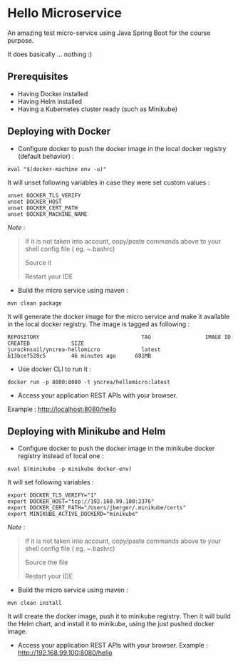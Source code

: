 # Hello Microservice

An amazing test micro-service using Java Spring Boot for the course purpose.

It does basically ... nothing :)

## Prerequisites
* Having Docker installed
* Having Helm installed
* Having a Kubernetes cluster ready (such as Minikube)

## Deploying with Docker

* Configure docker to push the docker image in the local docker registry (default behavior) :
```shell
eval "$(docker-machine env -u)"
```
It will unset following variables in case they were set custom values :
```shell
unset DOCKER_TLS_VERIFY
unset DOCKER_HOST
unset DOCKER_CERT_PATH
unset DOCKER_MACHINE_NAME
```

*Note :*
> If it is not taken into account, copy/paste commands above to your shell config file ( eg. ~.bashrc)
>
> Source  it
>
> Restart your IDE

* Build the micro service using maven :
```shell
mvn clean package
```
It will generate the docker image for the micro service and make it available in the local docker registry.
The image is tagged as following :
```shell
REPOSITORY                                TAG                 IMAGE ID            CREATED             SIZE
jurocknsail/yncrea-hellomicro             latest              b13bcef528c5        46 minutes ago      681MB
```

* Use docker CLI to run it : 
```shell
docker run -p 8080:8080 -t yncrea/hellomicro:latest
```

* Access your application REST APIs with your browser.

Example : <http://localhost:8080/hello>

## Deploying with Minikube and Helm

* Configure docker to push the docker image in the minikube docker registry instead of local one :
```shell
eval $(minikube -p minikube docker-env)                        
```
It will set following variables :
```shell
export DOCKER_TLS_VERIFY="1"
export DOCKER_HOST="tcp://192.168.99.100:2376"
export DOCKER_CERT_PATH="/Users/jberger/.minikube/certs"
export MINIKUBE_ACTIVE_DOCKERD="minikube"
```

*Note :*
> If it is not taken into account, copy/paste commands above to your shell config file ( eg. ~.bashrc)
>
> Source  the file
>
> Restart your IDE

* Build the micro service using maven :
```shell
mvn clean install
```
It will create the docker image, push it to minikube registry. Then it will build the Helm chart, and install it to minikube, using the just pushed docker image.

* Access your application REST APIs with your browser.
Example : <http://192.168.99.100:8080/hello>

